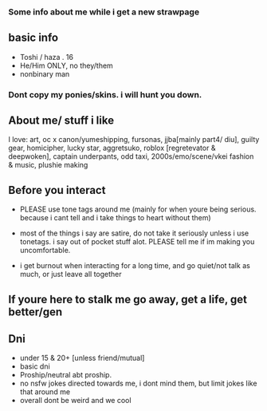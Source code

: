 ### Some info about me while i get a new strawpage

## basic info 
- Toshi / haza . 16
- He/Him ONLY, no they/them
- nonbinary man

### Dont copy my ponies/skins. i will hunt you down.

## About me/ stuff i like
I love: art, oc x canon/yumeshipping, fursonas, jjba[mainly part4/ diu], guilty gear, homicipher, lucky star, aggretsuko, roblox [regretevator & deepwoken], captain underpants, odd taxi, 2000s/emo/scene/vkei fashion & music, plushie making

## Before you interact
- PLEASE use tone tags around me (mainly for when youre being serious. because i cant tell and i take things to heart without them)

- most of the things i say are satire, do not take it seriously unless i use tonetags. i say out of pocket stuff alot. PLEASE tell me if im making you uncomfortable.

- i get burnout when interacting for a long time, and go quiet/not talk as much, or just leave all together

## If youre here to stalk me go away, get a life, get better/gen 

## Dni
- under 15 & 20+ [unless friend/mutual]
- basic dni
- Proship/neutral abt proship.
- no nsfw jokes directed towards me, i dont mind them, but limit jokes like that around me
- overall dont be weird and we cool

  
